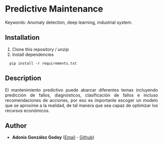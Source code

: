 # Predictive Maintenance

Keywords: Anomaly detection, deep learning, industrial system.

## Installation

1. Clone this repository / unzip
2. Install dependencies
 ```
   pip install -r requirements.txt
 ```
## Description

<div style="text-align: justify"> 

El mantenimiento predictivo puede abarcar diferentes temas incluyendo predicción de fallos, diagnósticos, clasificación 
de fallos e incluso recomendaciones de acciones, por eso es importante escoger un modelo que se aproxime a la realidad, 
de tal manera que sea capaz de optimizar los recursos económicos.

</div>

## Author
* **Adonis González Godoy** ([Email](adions025@gmail.com) - [Github](https://github.com/adions025))

